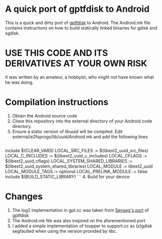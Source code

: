 # A quick port of gptfdisk to Android
This is a quick and dirty port of 
[gptfdisk](http://sourceforge.net/projects/gptfdisk/) to Android. The Android.mk 
file contains instructions on how to build statically linked binaries for gdisk 
and sgdisk.

# USE THIS CODE AND ITS DERIVATIVES AT YOUR OWN RISK
It was written by an amateur, a hobbyist, who might not have known what he was 
doing.


# Compilation instructions
1. Obtain the Android source code
2. Clone this repository into the external directory of your Android code 
   directory.
3. Ensure a static version of libuuid will be compiled. Edit 
   external/e2fsprogs/lib/uuid/Android.mk and add the following lines
    ```
include $(CLEAR_VARS)
LOCAL_SRC_FILES := $(libext2_uuid_src_files)
LOCAL_C_INCLUDES := $(libext2_uuid_c_includes)
LOCAL_CFLAGS := $(libext2_uuid_cflags)
LOCAL_SYSTEM_SHARED_LIBRARIES := $(libext2_uuid_system_shared_libraries)
LOCAL_MODULE := libext2_uuid
LOCAL_MODULE_TAGS := optional
LOCAL_PRELINK_MODULE := false
include $(BUILD_STATIC_LIBRARY)
    ```
4. Build for your device

# Changes
1. The log2 implementation in gpt.cc was taken from
   [Senseg's port](https://github.com/Senseg/android_external_gptfdisk) of
   gptfdisk
2. The Android.mk file was also inspired on the aforementioned port
3. I added a simple implementation of toupper to support.cc as (s)gdisk 
   segfaulted when using the version provided by libc.

